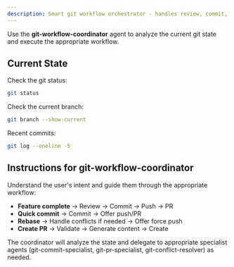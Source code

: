 ```yaml
---
description: Smart git workflow orchestrator - handles review, commit, push, and PR based on context
---
```


Use the **git-workflow-coordinator** agent to analyze the current git state and execute the appropriate workflow.

## Current State

Check the git status:

```bash
git status
```

Check the current branch:

```bash
git branch --show-current
```

Recent commits:

```bash
git log --oneline -5
```

## Instructions for git-workflow-coordinator

Understand the user's intent and guide them through the appropriate workflow:

- **Feature complete** → Review → Commit → Push → PR
- **Quick commit** → Commit → Offer push/PR
- **Rebase** → Handle conflicts if needed → Offer force push
- **Create PR** → Validate → Generate content → Create

The coordinator will analyze the state and delegate to appropriate specialist agents (git-commit-specialist,
git-pr-specialist, git-conflict-resolver) as needed.
